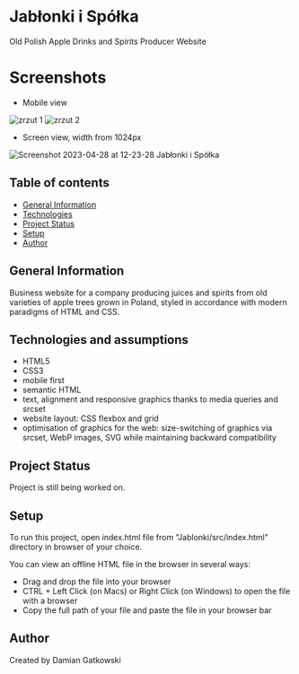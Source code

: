 # Jabłonki i Spółka

Old Polish Apple Drinks and Spirits Producer Website

# Screenshots

- Mobile view

![zrzut 1](https://user-images.githubusercontent.com/83064936/234964528-59b7a3db-2026-484a-871e-8a51d52b337f.png)
![zrzut 2](https://user-images.githubusercontent.com/83064936/234964552-f2fd1ce0-304a-486b-bbf0-0af738b7d3da.png)

- Screen view, width from 1024px

![Screenshot 2023-04-28 at 12-23-28 Jabłonki i Spółka](https://user-images.githubusercontent.com/83064936/235123054-6a27415c-9d98-47ae-97fe-b0eb7a299c3e.png)

## Table of contents

- [General Information](#general-information)
- [Technologies](#technologies)
- [Project Status](#project-status)
- [Setup](#setup)
- [Author](#author)

## General Information

Business website for a company producing juices and spirits from old varieties of apple trees grown in Poland, styled in accordance with modern paradigms of HTML and CSS.

## Technologies and assumptions 

- HTML5
- CSS3
- mobile first 
- semantic HTML 
- text, alignment and responsive graphics thanks to media queries and srcset
- website layout: CSS flexbox and grid
- optimisation of graphics for the web: size-switching of graphics via srcset, WebP images, SVG while maintaining backward compatibility 

## Project Status

Project is still being worked on.

## Setup

To run this project, open index.html file from "Jablonki/src/index.html" directory in browser of your choice.

You can view an offline HTML file in the browser in several ways:

- Drag and drop the file into your browser
- CTRL + Left Click (on Macs) or Right Click (on Windows) to open the file with a browser
- Copy the full path of your file and paste the file in your browser bar

## Author

Created by Damian Gatkowski <br />
